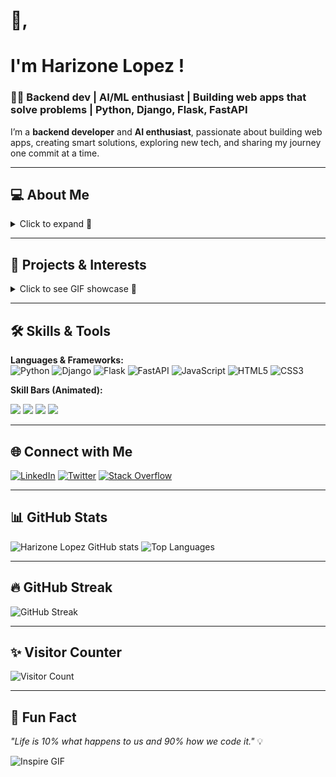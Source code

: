 # 👋, 
#   I'm Harizone Lopez !

### 👨‍💻 Backend dev | AI/ML enthusiast | Building web apps that solve problems | Python, Django, Flask, FastAPI 
I’m a **backend developer** and **AI enthusiast**, passionate about building web apps, creating smart solutions, exploring new tech, and sharing my journey one commit at a time.

---

## 💻 About Me
<details>
<summary>Click to expand 👀</summary>

- 🏗️ Building web apps with **Django**, **Flask**, **FastAPI**  
- 🤖 Exploring **AI/ML projects**, computer vision, and image classification  
- ⚡ Problem-solving with **Python** and modern frameworks  
- 🎯 Continuously learning and coding efficiently  

![Coding GIF](https://media.giphy.com/media/l0MYt5jPR6QX5pnqM/giphy.gif)

</details>

---

## 🌟 Projects & Interests
<details>
<summary>Click to see GIF showcase 🎉</summary>

| AI & ML 🤖 | Web Development 🌐 | Fun & Learning 🎨 |
|------------|------------------|-----------------|
| ![AI GIF](https://media.giphy.com/media/3oKIPwoeGErMmaI43C/giphy.gif) | ![Web GIF](https://media.giphy.com/media/26xBwdIuRJiAiBzwA/giphy.gif) | ![Fun GIF](https://media.giphy.com/media/l0Exk8EUzSLsrErEQ/giphy.gif) |

</details>

---

## 🛠️ Skills & Tools

**Languages & Frameworks:**  
![Python](https://img.shields.io/badge/Python-3776AB?style=flat&logo=python&logoColor=white)
![Django](https://img.shields.io/badge/Django-092E20?style=flat&logo=django&logoColor=white)
![Flask](https://img.shields.io/badge/Flask-000000?style=flat&logo=flask&logoColor=white)
![FastAPI](https://img.shields.io/badge/FastAPI-009688?style=flat&logo=fastapi&logoColor=white)
![JavaScript](https://img.shields.io/badge/JavaScript-F7DF1E?style=flat&logo=javascript&logoColor=black)
![HTML5](https://img.shields.io/badge/HTML5-E34F26?style=flat&logo=html5&logoColor=white)
![CSS3](https://img.shields.io/badge/CSS3-1572B6?style=flat&logo=css3&logoColor=white)

**Skill Bars (Animated):**  
<p float="left">
  <img src="https://img.shields.io/badge/Python-90%25-3776AB?style=for-the-badge"/>
  <img src="https://img.shields.io/badge/Django-85%25-092E20?style=for-the-badge"/>
  <img src="https://img.shields.io/badge/Flask-80%25-000000?style=for-the-badge"/>
  <img src="https://img.shields.io/badge/FastAPI-75%25-009688?style=for-the-badge"/>
</p>

---

## 🌐 Connect with Me
[![LinkedIn](https://img.shields.io/badge/-LinkedIn-blue?style=flat&logo=linkedin&logoColor=white)](https://www.linkedin.com/in/harizone-lopez-a267b625b) 
[![Twitter](https://img.shields.io/badge/-Twitter-1DA1F2?style=flat&logo=twitter&logoColor=white)](https://twitter.com/harison_lo57854) 
[![Stack Overflow](https://img.shields.io/badge/-Stack%20Overflow-FE7A16?style=flat&logo=stackoverflow&logoColor=white)](https://stackoverflow.com/users/23263701/harizone-lopez)

---

## 📊 GitHub Stats

![Harizone Lopez GitHub stats](https://github-readme-stats.vercel.app/api?username=harizonelopez&show_icons=true&theme=radical)
![Top Languages](https://github-readme-stats.vercel.app/api/top-langs/?username=harizonelopez&layout=compact&theme=radical)

---

## 🔥 GitHub Streak

![GitHub Streak](https://streak-stats.demolab.com?user=harizonelopez&theme=radical&hide_border=true)

---

## ✨ Visitor Counter
![Visitor Count](https://hits.seeyoufarm.com/api/count/incr/badge.svg?url=https%3A%2F%2Fgithub.com%2Fharizonelopez&count_bg=%2379C83D&title_bg=%23555555&icon=&icon_color=%23E7E7E7&title=Visitors&edge_flat=false)

---

## 🎨 Fun Fact
_"Life is 10% what happens to us and 90% how we code it."_ 💡  

![Inspire GIF](https://media.giphy.com/media/3o7aCTPPm4OHfRLSH6/giphy.gif)
